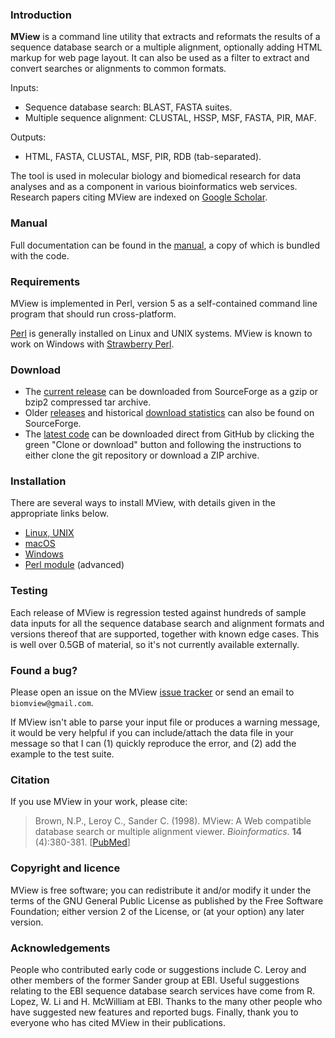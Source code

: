 ### Introduction

**MView** is a command line utility that extracts and reformats the results of
a sequence database search or a multiple alignment, optionally adding HTML
markup for web page layout. It can also be used as a filter to extract and
convert searches or alignments to common formats.

Inputs:

- Sequence database search: BLAST, FASTA suites.
- Multiple sequence alignment: CLUSTAL, HSSP, MSF, FASTA, PIR, MAF.

Outputs:

- HTML, FASTA, CLUSTAL, MSF, PIR, RDB (tab-separated).

The tool is used in molecular biology and biomedical research for data
analyses and as a component in various bioinformatics web services. Research
papers citing MView are indexed on [Google
Scholar](https://scholar.google.com/citations?user=4ughzM0AAAAJ&hl=en "MView
citations").


### Manual

Full documentation can be found in the
[manual](https://desmid.github.io/mview/ "MView manual"), a copy of which is
bundled with the code.


### Requirements

MView is implemented in Perl, version 5 as a self-contained command line
program that should run cross-platform.

[Perl](https://www.perl.org/) is generally installed on Linux and UNIX
systems. MView is known to work on Windows with
[Strawberry Perl](http://strawberryperl.com/).


### Download

- The [current release](
  https://sourceforge.net/projects/bio-mview/files/bio-mview/mview-1.66/
  "MView current release on SourceForge") can be downloaded from SourceForge
  as a gzip or bzip2 compressed tar archive.
- Older [releases](
  https://sourceforge.net/projects/bio-mview/files/bio-mview/ "MView older
  releases on SourceForge") and historical [download statistics](
  https://sourceforge.net/projects/bio-mview/files/stats/timeline?dates=2005-01-01+to+2025-01-01
  "MView download statistics") can also be found on SourceForge.
- The [latest code](https://github.com/desmid/mview "MView source") can be
  downloaded direct from GitHub by clicking the green "Clone or download"
  button and following the instructions to either clone the git repository or
  download a ZIP archive.


### Installation

There are several ways to install MView, with details given in the appropriate
links below.

- [Linux, UNIX](README_unix.md)
- [macOS](README_unix.md)
- [Windows](README_windows.md)
- [Perl module](README_perl.md) (advanced)


### Testing

Each release of MView is regression tested against hundreds of sample data
inputs for all the sequence database search and alignment formats and versions
thereof that are supported, together with known edge cases. This is well over
0.5GB of material, so it's not currently available externally.


### Found a bug?

Please open an issue on the MView [issue tracker](https://github.com/desmid/mview/issues "issue tracker") or send an email to `biomview@gmail.com`.

If MView isn't able to parse your input file or produces a warning message, it
would be very helpful if you can include/attach the data file in your message
so that I can (1) quickly reproduce the error, and (2) add the example to the
test suite.


### Citation

If you use MView in your work, please cite:

> Brown, N.P., Leroy C., Sander C. (1998). MView: A Web compatible database
> search or multiple alignment viewer. *Bioinformatics*. **14** (4):380-381.
> [[PubMed](http://www.ncbi.nlm.nih.gov/pubmed/9632837 "PubMed link")]


### Copyright and licence

MView is free software; you can redistribute it and/or modify it under the
terms of the GNU General Public License as published by the Free Software
Foundation; either version 2 of the License, or (at your option) any later
version.


### Acknowledgements

People who contributed early code or suggestions include C. Leroy and other
members of the former Sander group at EBI. Useful suggestions relating to the
EBI sequence database search services have come from R. Lopez, W. Li and
H. McWilliam at EBI. Thanks to the many other people who have suggested new
features and reported bugs. Finally, thank you to everyone who has cited MView
in their publications.
